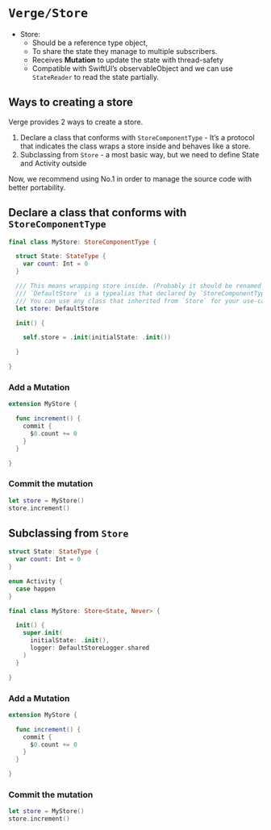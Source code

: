 # ``Verge/Store``

- Store:
    - Should be a reference type object,
    - To share the state they manage to multiple subscribers.
    - Receives **Mutation** to update the state with thread-safety
    - Compatible with SwiftUI’s observableObject and we can use `StateReader` to read the state partially.

## Ways to creating a store

Verge provides 2 ways to create a store.

1. Declare a class that conforms with `StoreComponentType` - It’s a protocol that indicates the class wraps a store inside and behaves like a store.
2. Subclassing from `Store` - a most basic way, but we need to define State and Activity outside

Now, we recommend using No.1 in order to manage the source code with better portability.

## Declare a class that conforms with `StoreComponentType`

```swift
final class MyStore: StoreComponentType {

  struct State: StateType {
    var count: Int = 0
  }

  /// This means wrapping store inside. (Probably it should be renamed as like `innerStore` or `wrappedStore`)
  /// `DefaultStore` is a typealias that declared by `StoreComponentType`.
  /// You can use any class that inherited from `Store` for your use-cases.
  let store: DefaultStore

  init() {

    self.store = .init(initialState: .init())

  }

}
```

### Add a Mutation

```swift
extension MyStore {

  func increment() {
    commit {
      $0.count += 0
    }
  }

}
```

### Commit the mutation

```swift
let store = MyStore()
store.increment()
```

## Subclassing from `Store`

```swift
struct State: StateType {
  var count: Int = 0
}

enum Activity {
  case happen
}

final class MyStore: Store<State, Never> {

  init() {
    super.init(
      initialState: .init(),
      logger: DefaultStoreLogger.shared
    )
  }

}
```

### Add a Mutation

```swift
extension MyStore {

  func increment() {
    commit {
      $0.count += 0
    }
  }

}
```

### Commit the mutation

```swift
let store = MyStore()
store.increment()
```
